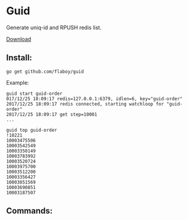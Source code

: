 Guid
======================

Generate uniq-id and RPUSH redis list.

[Download](https://github.com/flaboy/guid/releases)

Install:
---------------------

```
go get github.com/flaboy/guid
```

Example:

```
guid start guid-order
017/12/25 18:09:17 redis=127.0.0.1:6379, idlen=6, key="guid-order"
2017/12/25 18:09:17 redis connected, starting watchloop for "guid-order"
2017/12/25 18:09:17 get step=10001
...
```

```
guid top guid-order                                                                  !10221
10003475506
10003542549
10003350149
10003783992
10003520724
10003975700
10003512200
10003356427
10003851569
10003690851
10003187507
```



Commands:
---------------------

